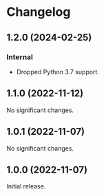 # Changelog

<!-- changelogging: start -->

## 1.2.0 (2024-02-25)

### Internal

- Dropped Python 3.7 support.

## 1.1.0 (2022-11-12)

No significant changes.

## 1.0.1 (2022-11-07)

No significant changes.

## 1.0.0 (2022-11-07)

Initial release.
